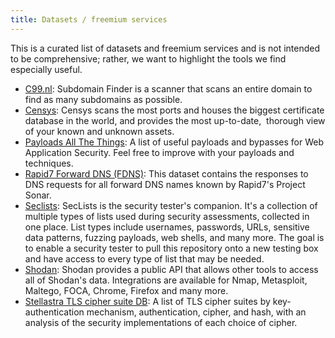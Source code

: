 ```yaml
---
title: Datasets / freemium services
---
```


This is a curated list of datasets and freemium services and is not intended to be comprehensive; rather, we want to highlight the tools we find especially useful.

* [C99.nl](https://api.c99.nl/): Subdomain Finder is a scanner that scans an entire domain to find as many subdomains as possible.
* [Censys](https://censys.io/): Censys scans the most ports and houses the biggest certificate database in the world, and provides the most up-to-date,  thorough view of your known and unknown assets.
* [Payloads All The Things](https://github.com/swisskyrepo/PayloadsAllTheThings): A list of useful payloads and bypasses for Web Application Security. Feel free to improve with your payloads and techniques.
* [Rapid7 Forward DNS (FDNS)](https://opendata.rapid7.com/sonar.fdns_v2/): This dataset contains the responses to DNS requests for all forward DNS names known by Rapid7's Project Sonar.
* [Seclists](https://github.com/danielmiessler/SecLists): SecLists is the security tester's companion. It's a collection of multiple types of lists used during security assessments, collected in one place. List types include usernames, passwords, URLs, sensitive data patterns, fuzzing payloads, web shells, and many more. The goal is to enable a security tester to pull this repository onto a new testing box and have access to every type of list that may be needed.
* [Shodan](https://www.shodan.io/): Shodan provides a public API that allows other tools to access all of Shodan's data. Integrations are available for Nmap, Metasploit, Maltego, FOCA, Chrome, Firefox and many more.
* [Stellastra TLS cipher suite DB](https://stellastra.com/cipher-suite): A list of TLS cipher suites by key-authentication mechanism, authentication, cipher, and hash, with an analysis of the security implementations of each choice of cipher. 